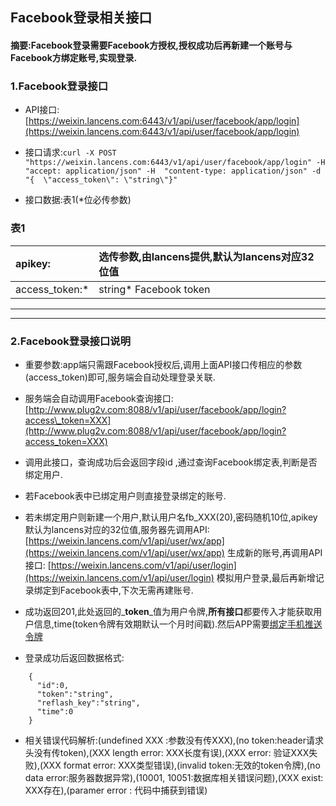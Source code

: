## Facebook登录相关接口

#### 摘要:Facebook登录需要Facebook方授权,授权成功后再新建一个账号与Facebook方绑定账号,实现登录.

### 1.Facebook登录接口

* API接口:[https://weixin.lancens.com:6443/v1/api/user/facebook/app/login](https://weixin.lancens.com:6443/v1/api/user/facebook/app/login)

* 接口请求:`curl -X POST "https://weixin.lancens.com:6443/v1/api/user/facebook/app/login" -H  "accept: application/json" -H  "content-type: application/json" -d "{  \"access_token\": \"string\"}"`

* 接口数据:表1\(\*位必传参数\)

### 表1

| apikey: | 选传参数,由lancens提供,默认为lancens对应32位值 |
| :--- | :--- |
| access\_token:\* | string\* Facebook token |

---

---

### 2.Facebook登录接口说明

* 重要参数:app端只需跟Facebook授权后,调用上面API接口传相应的参数\(access\_token\)即可,服务端会自动处理登录关联.

* 服务端会自动调用Facebook查询接口:[http://www.plug2v.com:8088/v1/api/user/facebook/app/login?access\_token=XXX](http://www.plug2v.com:8088/v1/api/user/facebook/app/login?access_token=XXX)

* 调用此接口，查询成功后会返回字段id ,通过查询Facebook绑定表,判断是否绑定用户.

* 若Facebook表中已绑定用户则直接登录绑定的账号.

* 若未绑定用户则新建一个用户,默认用户名fb\_XXX\(20\),密码随机10位,apikey默认为lancens对应的32位值,服务器先调用API:[https://weixin.lancens.com/v1/api/user/wx/app](https://weixin.lancens.com/v1/api/user/wx/app) 生成新的账号,再调用API接口: [https://weixin.lancens.com/v1/api/user/login](https://weixin.lancens.com/v1/api/user/login)  模拟用户登录,最后再新增记录绑定到Facebook表中,下次无需再建账号.

* 成功返回201,此处返回的_**token**_值为用户令牌,**所有接口**都要传入才能获取用户信息,time\(token令牌有效期默认一个月时间戳\).然后APP需要[绑定手机推送令牌](http://developer.lancens.com:4000/deng-lu-yu-tui-chu.html)

* 登录成功后返回数据格式:

```
    {
      "id":0,
      "token":"string",
      "reflash_key":"string",
      "time":0
    }
```

* 相关错误代码解析:\(undefined XXX :参数没有传XXX\),\(no token:header请求头没有传token\),\(XXX length error: XXX长度有误\),\(XXX error: 验证XXX失败\),\(XXX format error: XXX类型错误\),\(invalid token:无效的token令牌\),\(no data error:服务器数据异常\),\(10001, 10051:数据库相关错误问题\),\(XXX exist: XXX存在\),\(paramer error : 代码中捕获到错误\)



